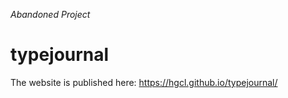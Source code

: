 _Abandoned Project_

# typejournal

The website is published here: https://hgcl.github.io/typejournal/
